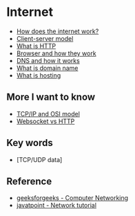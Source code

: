 # Internet

- [How does the internet work?](./how-does-the-internet-work/README.md)
- [Client-server model]()
- [What is HTTP](./what-is-http/README.md)
- [Browser and how they work]()
- [DNS and how it works]()
- [What is domain name]()
- [What is hosting]()

## More I want to know

- [TCP/IP and OSI model]()
- [Websocket vs HTTP]()

## Key words

- [TCP/UDP data]

## Reference

- [geeksforgeeks - Computer Networking](https://www.geeksforgeeks.org/basics-computer-networking/?ref=lbp)
- [javatpoint - Network tutorial](https://www.javatpoint.com/computer-network-tutorial)
